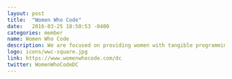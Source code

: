 ```yaml
---
layout: post
title:  "Women Who Code"
date:   2016-03-25 18:50:53 -0400
categories: member
name: Women Who Code
description: We are focused on providing women with tangible programming skills to expand their career opportunities. We are made up of a lot of study groups that learn anything in the "full stack" of development (aka from the very back end of coding involving networks and security, to the front end involving scripting and styling). Whether you love Python or are trying to learn anything you can - we are a group that allows you to pick and choose whatever fits your learning style! 
logo: icons/wwc-square.jpg
link: https://www.womenwhocode.com/dc
twitter: WomenWhoCodeDC
---
```


